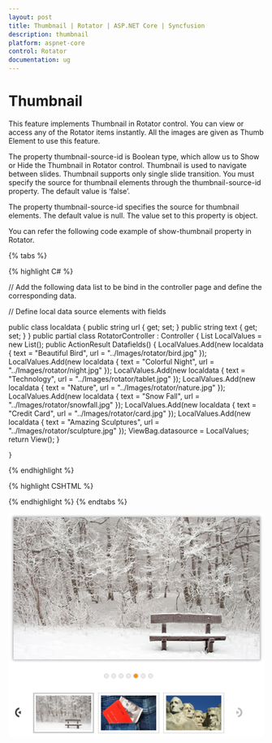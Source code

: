 ```yaml
---
layout: post
title: Thumbnail | Rotator | ASP.NET Core | Syncfusion
description: thumbnail 
platform: aspnet-core
control: Rotator
documentation: ug
---
```


# Thumbnail 

This feature implements Thumbnail in Rotator control. You can view or access any of the Rotator items instantly. All the images are given as Thumb Element to use this feature. 

The property thumbnail-source-id is Boolean type, which allow us to Show or Hide the Thumbnail in Rotator control. Thumbnail is used to navigate between slides. Thumbnail supports only single slide transition. You must specify the source for thumbnail elements through the thumbnail-source-id property. The default value is ‘false’.

The property  thumbnail-source-id specifies the source for thumbnail elements. The default value is null. The value set to this property is object. 

You can refer the following code example of show-thumbnail property in Rotator.

{% tabs %}
 
{% highlight C# %}

// Add the following data list to be bind in the controller page and define the corresponding data.

// Define local data source elements with  fields   
         
 public class localdata
    {
        public string url { get; set; }
        public string text { get; set; }
    }
    public partial class RotatorController : Controller
    {
        List<localdata> LocalValues = new List<localdata>();
        public ActionResult Datafields()
        {
            LocalValues.Add(new localdata { text = "Beautiful Bird", url = "../Images/rotator/bird.jpg" });
            LocalValues.Add(new localdata { text = "Colorful Night", url = "../Images/rotator/night.jpg" });
            LocalValues.Add(new localdata { text = "Technology", url = "../Images/rotator/tablet.jpg" });
            LocalValues.Add(new localdata { text = "Nature", url = "../Images/rotator/nature.jpg" });
            LocalValues.Add(new localdata { text = "Snow Fall", url = "../Images/rotator/snowfall.jpg" });
            LocalValues.Add(new localdata { text = "Credit Card", url = "../Images/rotator/card.jpg" });
            LocalValues.Add(new localdata { text = "Amazing Sculptures", url = "../Images/rotator/sculpture.jpg" });
            ViewBag.datasource = LocalValues;
            return View();
        }

    }


{% endhighlight %}

{% highlight CSHTML %}

<ej-rotator id="rot" datasource="ViewBag.datasource" slide-height="350px"  slide-width="600px" is-responsive="true" show-thumbnail="true" >
    <e-rotator-fields text="text" url="url" />
</ej-rotator>        

{% endhighlight %}
{% endtabs %} 

![](Thumbnail_images/Thumbnail_img1.png)